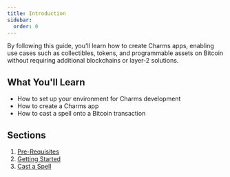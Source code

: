 ```yaml
---
title: Introduction
sidebar:
  order: 0
---
```


By following this guide, you'll learn how to create Charms apps, enabling use cases such as collectibles, tokens, and programmable assets on Bitcoin without requiring additional blockchains or layer-2 solutions.

## What You'll Learn

- How to set up your environment for Charms development
- How to create a Charms app
- How to cast a spell onto a Bitcoin transaction

## Sections

1. [Pre-Requisites](/guides/create-your-charms/pre-reqs)
2. [Getting Started](/guides/create-your-charms/get-started)
3. [Cast a Spell](/guides/create-your-charms/cast-spell)
